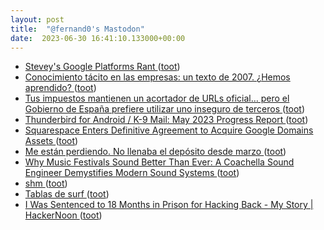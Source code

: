 ```yaml
---
layout: post
title:  "@fernand0's Mastodon"
date:  2023-06-30 16:41:10.133000+00:00
---
```

*  [Stevey's Google Platforms Rant ](https://gist.github.com/chitchcock/128161) ([toot](https://mastodon.social/@fernand0/110634157351496464))
*  [Conocimiento tácito en las empresas: un texto de 2007. ¿Hemos aprendido? ](https://www.consultorartesano.com/2023/06/conocimiento-tacito-en-las-empresas-un-texto-de-2007-hemos-aprendido.htm) ([toot](https://mastodon.social/@fernand0/110633816269552457))
*  [Tus impuestos mantienen un acortador de URLs oficial… pero el Gobierno de España prefiere utilizar uno inseguro de terceros ](https://www.genbeta.com/actualidad/tus-impuestos-mantienen-acortador-urls-oficial-gobierno-espana-prefiere-utilizar-uno-inseguro-tercero) ([toot](https://mastodon.social/@fernand0/110633662305707565))
*  [Thunderbird for Android / K-9 Mail: May 2023 Progress Report ](https://blog.thunderbird.net/2023/06/thunderbird-for-android-k-9-mail-may-2023-progress-report) ([toot](https://mastodon.social/@fernand0/110633320952202904))
*  [Squarespace Enters Definitive Agreement to Acquire Google Domains Assets ](https://www.prnewswire.com/news-releases/squarespace-enters-definitive-agreement-to-acquire-google-domains-assets-301852507.htm) ([toot](https://mastodon.social/@fernand0/110633136879839647))
*  [Me están perdiendo. No llenaba el depósito desde marzo ](https://mastodon.social/@fernand0/110633031631073584) ([toot](https://mastodon.social/@fernand0/110633031631073584))
*  [Why Music Festivals Sound Better Than Ever: A Coachella Sound Engineer Demystifies Modern Sound Systems ](https://www.openculture.com/2023/06/why-music-festivals-sound-better-than-ever.htm) ([toot](https://mastodon.social/@fernand0/110632830562222343))
*  [shm ](https://codeberg.org/TheCoffeMaker/sh) ([toot](https://mastodon.social/@fernand0/110632693854300838))
*  [Tablas de surf ](https://www.flickr.com/photos/fernand0/53007463896) ([toot](https://mastodon.social/@fernand0/110632613957096128))
*  [I Was Sentenced to 18 Months in Prison for Hacking Back - My Story \| HackerNoon ](https://hackernoon.com/i-was-sentenced-to-18-months-in-prison-for-hacking-back-my-stor) ([toot](https://mastodon.social/@fernand0/110632386818219239))
